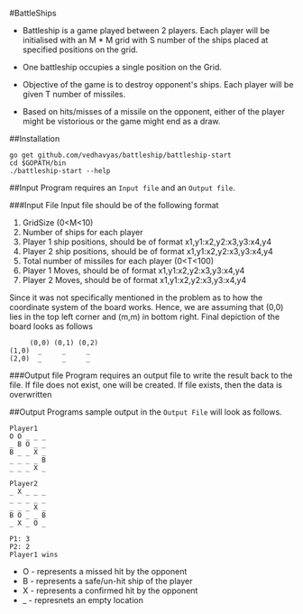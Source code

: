 #BattleShips

* Battleship is a game played between 2 players. Each player will be initialised with an M * M
grid with S number of the ships placed at specified positions on the grid.

* One battleship occupies a single position on the Grid.

* Objective of the game is to destroy opponent's ships. Each player will
be given T number of missiles.

* Based on hits/misses of a missile on the opponent, either of the player might be vistorious or the game might end as a draw.


##Installation
```
go get github.com/vedhavyas/battleship/battleship-start
cd $GOPATH/bin
./battleship-start --help
```

##Input
Program requires an `Input file` and an `Output file`.

###Input File
Input file should be of the following format
1. GridSize (0<M<10)
2. Number of ships for each player
3. Player 1 ship positions, should be of format x1,y1:x2,y2:x3,y3:x4,y4
4. Player 2 ship positions, should be of format x1,y1:x2,y2:x3,y3:x4,y4
5. Total number of missiles for each player (0<T<100)
6. Player 1 Moves, should be of format x1,y1:x2,y2:x3,y3:x4,y4
7. Player 2 Moves, should be of format x1,y1:x2,y2:x3,y3:x4,y4

Since it was not specifically mentioned in the problem as to how the coordinate system of the
board works. Hence, we are assuming that (0,0) lies in the top left corner and (m,m) in bottom right.
Final depiction of the board looks as follows

```
     (0,0) (0,1) (0,2)
(1,0)  _     _     _
(2,0)  _     _     _
```

###Output file
Program requires an output file to write the result back to the file.
If file does not exist, one will be created.
If file exists, then the data is overwritten

##Output
Programs sample output in the `Output File` will look as follows.
```
Player1
O O _ _ _
_ B O _ _
B _ _ X _
_ _ _ _ B
_ _ _ X _
```
```
Player2
_ X _ _ _
_ _ _ _ _
_ _ _ X _
B O _ _ B
_ X _ O _
```

```
P1: 3
P2: 2
Player1 wins
```

* O - represents a missed hit by the opponent
* B - represents a safe/un-hit ship of the player
* X - represents a confirmed hit by the opponent
* _ - represnets an empty location